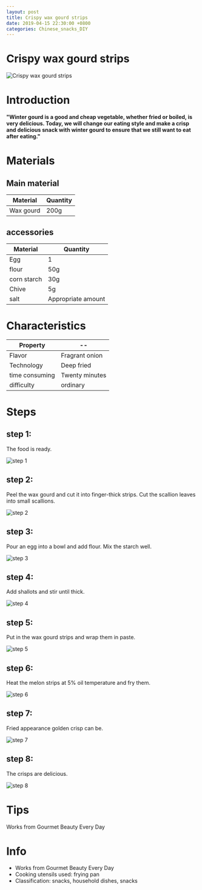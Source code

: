 ```yaml
---
layout: post
title: Crispy wax gourd strips
date: 2019-04-15 22:30:00 +0800
categories: Chinese_snacks_DIY
---
```


# Crispy wax gourd strips

![Crispy wax gourd strips]({{site.baseurl}}/img/420900/420900.jpg)

# Introduction

**"Winter gourd is a good and cheap vegetable, whether fried or boiled, is very delicious. Today, we will change our eating style and make a crisp and delicious snack with winter gourd to ensure that we still want to eat after eating."**

# Materials


## Main material

Material|Quantity
--|--
Wax gourd|200g

## accessories

Material|Quantity
--|--
Egg|1
flour|50g
corn starch|30g
Chive|5g
salt|Appropriate amount

# Characteristics

Property|--
--|--
Flavor|Fragrant onion
Technology|Deep fried
time consuming|Twenty minutes
difficulty|ordinary

# Steps

## step 1:

The food is ready.

![step 1]({{site.baseurl}}/img/420900/1.jpg)

## step 2:

Peel the wax gourd and cut it into finger-thick strips. Cut the scallion leaves into small scallions.

![step 2]({{site.baseurl}}/img/420900/2.jpg)

## step 3:

Pour an egg into a bowl and add flour. Mix the starch well.

![step 3]({{site.baseurl}}/img/420900/3.jpg)

## step 4:

Add shallots and stir until thick.

![step 4]({{site.baseurl}}/img/420900/4.jpg)

## step 5:

Put in the wax gourd strips and wrap them in paste.

![step 5]({{site.baseurl}}/img/420900/5.jpg)

## step 6:

Heat the melon strips at 5% oil temperature and fry them.

![step 6]({{site.baseurl}}/img/420900/6.jpg)

## step 7:

Fried appearance golden crisp can be.

![step 7]({{site.baseurl}}/img/420900/7.jpg)

## step 8:

The crisps are delicious.

![step 8]({{site.baseurl}}/img/420900/8.jpg)

# Tips

Works from Gourmet Beauty Every Day

# Info

- Works from Gourmet Beauty Every Day
- Cooking utensils used: frying pan
- Classification: snacks, household dishes, snacks